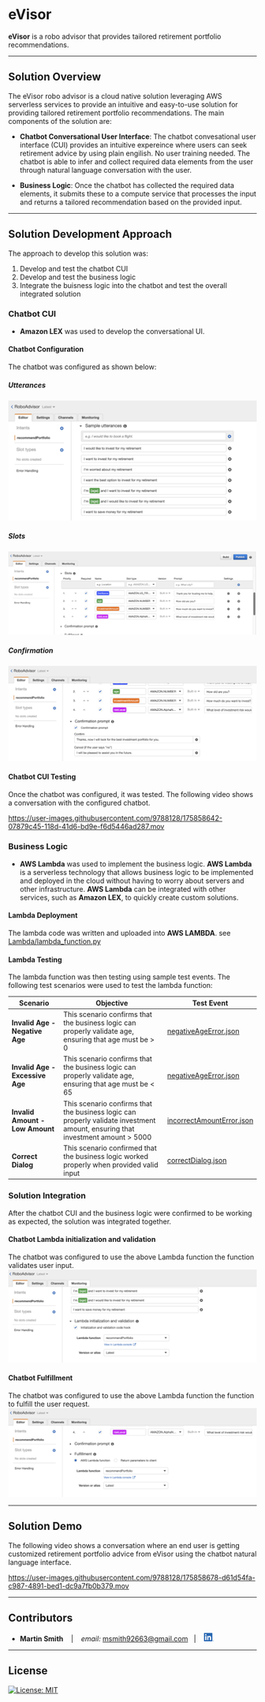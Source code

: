 # eVisor

**eVisor** is a robo advisor that provides tailored retirement portfolio recommendations.

---

## Solution Overview

The eVisor robo advisor is a cloud native solution leveraging AWS serverless services to provide an intuitive and easy-to-use solution for providing tailored retirement portfolio recommendations.  The main components of the solution are:

* **Chatbot Conversational User Interface**: The chatbot convesational user interface (CUI) provides an intuitive expereince where users can seek retirement advice by using plain engilish.  No user training needed.  The chatbot is able to infer and collect required data elements from the user through natural language conversation with the user.  

* **Business Logic**: Once the chatbot has collected the required data elements, it submits these to a compute service that processes the input and returns a tailored recommendation based on the provided input.

---

## Solution Development Approach
The approach to develop this solution was:
1. Develop and test the chatbot CUI
1. Develop and test the business logic
1. Integrate the buisness logic into the chatbot and test the overall integrated solution

### Chatbot CUI

* **Amazon LEX** was used to develop the conversational UI. 

#### Chatbot Configuration
The chatbot was configured as shown below:

##### Utterances
![utterances](images/intent-utterences-config.png)

##### Slots
![slots](images/intent-slots-config.png)

##### Confirmation
![confirmation](images/intent-confirmation-config.png)

#### Chatbot CUI Testing
Once the chatbot was configured, it was tested.  The following video shows a conversation with the configured chatbot.

https://user-images.githubusercontent.com/9788128/175858642-07879c45-118d-41d6-bd9e-f6d5446ad287.mov

### Business Logic

* **AWS Lambda** was used to implement the business logic.  **AWS Lambda** is a serverless technology that allows business logic to be implemented and deployed in the cloud without having to worry about servers and other infrastructure.  **AWS Lambda** can be integrated with other services, such as **Amazon LEX**, to quickly create custom solutions.

#### Lambda Deployment

The lambda code was written and uploaded into **AWS LAMBDA**.  see [Lambda/lambda_function.py](Lambda/lambda_function.py)

#### Lambda Testing

The lambda function was then testing using sample test events.  The following test scenarios were used to test the lambda function:

| Scenario | Objective | Test Event |
|----------|-----------|------------|
| **Invalid Age - Negative Age** | This scenario confirms that the business logic can properly validate age, ensuring that age must be > 0 | [negativeAgeError.json](Test_Events/negativeAgeError.json) |
| **Invalid Age - Excessive Age** | This scenario confirms that the business logic can properly validate age, ensuring that age must be < 65 | [negativeAgeError.json](Test_Events/negativeAgeError.json) |
| **Invalid Amount - Low Amount** | This scenario confirms that the business logic can properly validate investment amount, ensuring that investment amount > 5000 | [incorrectAmountError.json](Test_Events/incorrectAmountError.json) |
| **Correct Dialog** | This scenario confirmed that the business logic worked properly when provided valid input | [correctDialog.json](Test_Events/correctDialog.json) |

### Solution Integration

After the chatbot CUI and the business logic were confirmed to be working as expected, the solution was integrated together.

#### Chatbot Lambda initialization and validation
The chatbot was configured to use the above Lambda function the function validates user input.
![chatbot-input-validation-config.png](images/chatbot-input-validation-config.png)

#### Chatbot Fulfillment
The chatbot was configured to use the above Lambda function the function to fulfill the user request.
![chatbot-fulfillment-config.png](images/chatbot-fulfillment-config.png)

---

## Solution Demo
The following video shows a conversation where an end user is getting customized retirement portfolio advice from eVisor using the chatbot natural language interface.

https://user-images.githubusercontent.com/9788128/175858678-d61d54fa-c987-4891-bed1-dc9a7fb0b379.mov

---

## Contributors

*  **Martin Smith** <span>&nbsp;&nbsp;</span> |
<span>&nbsp;&nbsp;</span> *email:* msmith92663@gmail.com <span>&nbsp;&nbsp;</span>|
<span>&nbsp;&nbsp;</span> [<img src="images/LI-In-Bug.png" alt="in" width="20"/>](https://www.linkedin.com/in/smithmartinp/)


---

## License

[![License: MIT](https://img.shields.io/badge/License-MIT-yellow.svg)](LICENSE)
